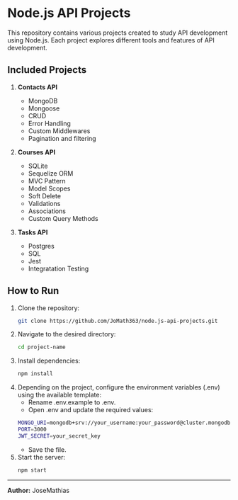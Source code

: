 # Node.js API Projects

This repository contains various projects created to study API development using Node.js. Each project explores different tools and features of API development.

## Included Projects
1. **Contacts API**  
   - MongoDB
   - Mongoose  
   - CRUD
   - Error Handling
   - Custom Middlewares  
   - Pagination and filtering 

2. **Courses API**
   - SQLite
   - Sequelize ORM  
   - MVC Pattern  
   - Model Scopes
   - Soft Delete
   - Validations
   - Associations
   - Custom Query Methods

3. **Tasks API**
   - Postgres
   - SQL
   - Jest
   - Integratation Testing

## How to Run
1. Clone the repository:
   ```sh
   git clone https://github.com/JoMath363/node.js-api-projects.git
   ```
2. Navigate to the desired directory:
   ```sh
   cd project-name
   ```
3. Install dependencies:
   ```sh
   npm install
   ```
4. Depending on the project, configure the environment variables (.env) using the available template:
   - Rename .env.example to .env.
   - Open .env and update the required values:
   ```sh
   MONGO_URI=mongodb+srv://your_username:your_password@cluster.mongodb.net/database_name
   PORT=3000
   JWT_SECRET=your_secret_key
   ```
   - Save the file.
5. Start the server:
   ```sh
   npm start
   ```

---

**Author:** JoseMathias




